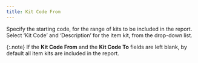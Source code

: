```yaml
---
title: Kit Code From
---
```



Specify the starting code, for the range of kits to be included in the  report. Select ‘Kit Code’  and ‘Description’ for the item kit, from the drop-down list.


{:.note}
If the **Kit 
 Code From** and the **Kit Code To**  fields are left blank, by default all item kits are included in the report.
